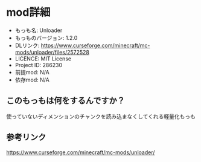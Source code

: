 # mod詳細

- もっも名: Unloader
- もっものバージョン: 1.2.0
- DLリンク: https://www.curseforge.com/minecraft/mc-mods/unloader/files/2572528
- LICENCE: MIT License
- Project ID: 286230
- 前提mod: N/A
- 依存mod: N/A

## このもっもは何をするんですか？
使っていないディメンションのチャンクを読み込まなくしてくれる軽量化もっも

## 参考リンク
https://www.curseforge.com/minecraft/mc-mods/unloader/
